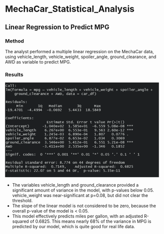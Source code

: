 # MechaCar_Statistical_Analysis

## Linear Regression to Predict MPG

### Method

The analyst performed a multiple linear regression on the MechaCar data, using vehicle_length, vehicle_weight, spoiler_angle, ground_clearance, and AWD as variable to predict MPG.

### Results

![multiple regression results](https://github.com/cbeckler/MechaCar_Statistical_Analysis/blob/main/multiple_regression.png)

* The variables vehicle_length and ground_clearance provided a significant amount of variance in the model, with p-values below 0.05. vehicle_weight was near-significant at p=0.08, but did not clear the threshold.
* The slope of the linear model is not considered to be zero, because the overall p-value of the model is < 0.05. 
* This model effectively predicts miles per gallon, with an adjusted R-squared of 0.6825. This means nearly 68% of the variance in MPG is predicted by our model, which is quite good for real life data.


